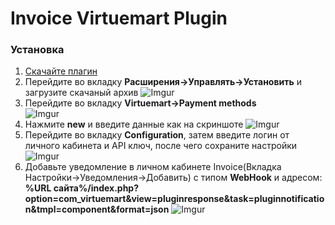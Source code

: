 <h1>Invoice Virtuemart Plugin</h1>

<h3>Установка</h3>

1. [Скачайте плагин](https://github.com/Invoice-LLC/Invoice.Module.Joomla-Virtuemart.git)
2. Перейдите во вкладку **Расширения->Управлять->Установить** и загрузите скачаный архив
![Imgur](https://imgur.com/xmXmLtj.png)
3. Перейдите во вкладку **Virtuemart->Payment methods**<br>
![Imgur](https://imgur.com/Z4dR9eR.png)
4. Нажмите **new** и введите данные как на скриншоте
![Imgur](https://imgur.com/IeEpqoR.png)
5. Перейдите во вкладку **Configuration**, затем введите логин от личного кабинета и API ключ, после чего сохраните настройки
![Imgur](https://imgur.com/wUiCqEe.png)
6. Добавьте уведомление в личном кабинете Invoice(Вкладка Настройки->Уведомления->Добавить)
с типом **WebHook** и адресом: **%URL сайта%/index.php?option=com_virtuemart&view=pluginresponse&task=pluginnotification&tmpl=component&format=json**
![Imgur](https://imgur.com/LZEozhf.png)
